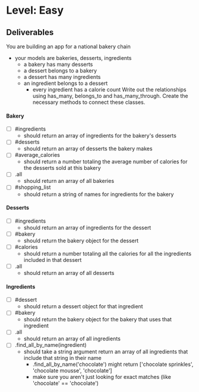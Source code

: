 # Level: Easy

## Deliverables
You are building an app for a national bakery chain
- your models are bakeries, desserts, ingredients
  - a bakery has many desserts
  - a dessert belongs to a bakery
  - a dessert has many ingredients
  - an ingredient belongs to a dessert
    - every ingredient has a calorie count
Write out the relationships using has_many, belongs_to and has_many_through. Create the necessary methods to connect these classes.

#### Bakery
- [ ] #ingredients
  - should return an array of ingredients for the bakery's desserts
- [ ] #desserts
  - should return an array of desserts the bakery makes
- [ ] #average_calories
  - should return a number totaling the average number of calories for the desserts sold at this bakery
- [ ] .all
  - should return an array of all bakeries
- [ ] #shopping_list
  - should return a string of names for ingredients for the bakery

#### Desserts
- [ ] #ingredients
    - should return an array of ingredients for the dessert
- [ ] #bakery
    - should return the bakery object for the dessert
- [ ] #calories
    - should return a number totaling all the calories for all the ingredients included in that dessert
- [ ] .all
    - should return an array of all desserts

#### Ingredients
- [ ] #dessert
    - should return a dessert object for that ingredient
- [ ] #bakery
    - should return the bakery object for the bakery that uses that ingredient
- [ ] .all
    - should return an array of all ingredients
- [ ] .find_all_by_name(ingredient)
    - should take a string argument return an array of all ingredients that include that string in their name
      - .find_all_by_name('chocolate') might return ['chocolate sprinkles', 'chocolate mousse', 'chocolate']
      - make sure you aren't just looking for exact matches (like 'chocolate' == 'chocolate')
